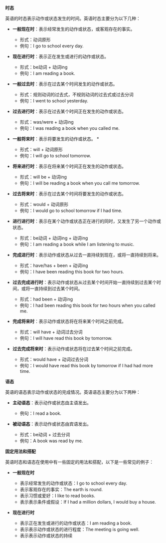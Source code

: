 **时态**

英语的时态表示动作或状态发生的时间。英语时态主要分为以下几种：

- **一般现在时**：表示经常发生的动作或状态，或客观存在的事实。
    - 形式：动词原形
    - 例句：I go to school every day.

- **现在进行时**：表示正在发生或进行的动作或状态。
    
    - 形式：be动词 + 动词ing
    - 例句：I am reading a book.
- **一般过去时**：表示在过去某个时间发生的动作或状态。
    
    - 形式：规则动词的过去式，不规则动词的过去式或过去分词
    - 例句：I went to school yesterday.
- **过去进行时**：表示在过去某个时间正在发生的动作或状态。
    
    - 形式：was/were + 动词ing
    - 例句：I was reading a book when you called me.
- **一般将来时**：表示将要发生的动作或状态。
    *
    - 形式：will + 动词原形
    - 例句：I will go to school tomorrow.
- **将来进行时**：表示在将来某个时间正在发生的动作或状态。
    
    - 形式：will be + 动词ing
    - 例句：I will be reading a book when you call me tomorrow.
- **过去将来时**：表示在过去某个时间将要发生的动作或状态。
    
    - 形式：would + 动词原形
    - 例句：I would go to school tomorrow if I had time.
- **进行进行时**：表示在某个动作或状态正在进行的同时，又发生了另一个动作或状态。
    
    - 形式：be动词 + 动词ing + 动词ing
    - 例句：I am reading a book while I am listening to music.
- **完成进行时**：表示动作或状态从过去一直持续到现在，或将一直持续到将来。
    
    - 形式：have/has + been + 动词ing
    - 例句：I have been reading this book for two hours.
- **过去完成进行时**：表示动作或状态从过去某个时间开始一直持续到过去某个时间，或将一直持续到过去某个时间。
    
    - 形式：had been + 动词ing
    - 例句：I had been reading this book for two hours when you called me.
- **完成将来时**：表示动作或状态将在将来某个时间之前完成。
    
    - 形式：will have + 动词过去分词
    - 例句：I will have read this book by tomorrow.
- **过去完成将来时**：表示动作或状态将在过去某个时间之前完成。
    
    - 形式：would have + 动词过去分词
    - 例句：I would have read this book by tomorrow if I had had more time.

**语态**

英语的语态表示动作或状态的完成情况。英语语态主要分为以下两种：

- **主动语态**：表示动作或状态由主语发出。
    
    - 例句：I read a book.
    
- **被动语态**：表示动作或状态由宾语发出。
    
    - 形式：be动词 + 过去分词
    - 例句：A book was read by me.
    

**固定用法和搭配**

英语时态和语态在使用中有一些固定的用法和搭配，以下是一些常见的例子：

- **一般现在时**
    
    - 表示经常发生的动作或状态：I go to school every day.
    - 表示客观存在的事实：The earth is round.
    - 表示习惯或爱好：I like to read books.
    - 表示表示条件或假设：If I had a million dollars, I would buy a house.
    
- **现在进行时**
    
    - 表示正在发生或进行的动作或状态：I am reading a book.
    - 表示表示动作或状态的进行程度：The meeting is going well.
    - 表示表示动作或状态的持续